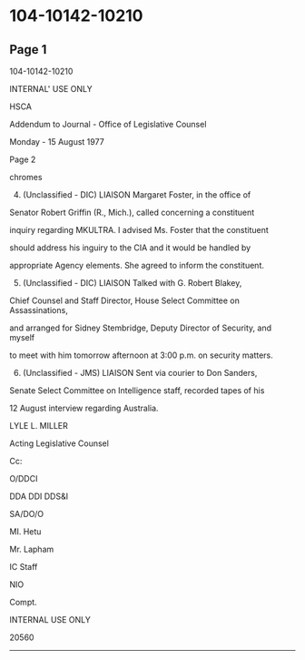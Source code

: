 # 104-10142-10210

## Page 1

104-10142-10210

INTERNAL' USE ONLY

HSCA

Addendum to Journal - Office of Legislative Counsel

Monday - 15 August 1977

Page 2

chromes

4. (Unclassified - DIC) LIAISON Margaret Foster, in the office of

Senator Robert Griffin (R., Mich.), called concerning a constituent

inquiry regarding MKULTRA. I advised Ms. Foster that the constituent

should address his inguiry to the CIA and it would be handled by

appropriate Agency elements. She agreed to inform the constituent.

5. (Unclassified - DIC) LIAISON Talked with G. Robert Blakey,

Chief Counsel and Staff Director, House Select Committee on Assassinations,

and arranged for Sidney Stembridge, Deputy Director of Security, and myself

to meet with him tomorrow afternoon at 3:00 p.m. on security matters.

6. (Unclassified - JMS) LIAISON Sent via courier to Don Sanders,

Senate Select Committee on Intelligence staff, recorded tapes of his

12 August interview regarding Australia.

LYLE L. MILLER

Acting Legislative Counsel

Cc:

O/DDCI

DDA DDI DDS&I

SA/DO/O

MI. Hetu

Mr. Lapham

IC Staff

NIO

Compt.

INTERNAL USE ONLY

20560

---

